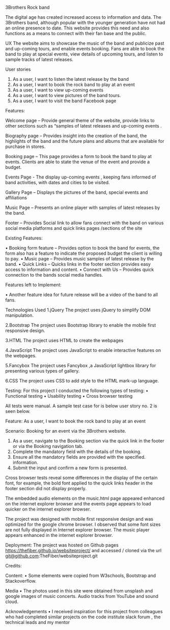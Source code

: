 3Brothers Rock band

The digital age has created increased access to information and data. The 3Brothers band, although popular with the younger generation have not had an online presence to date. This website provides this need and also functions as a means to connect with their fan base and the public.

UX
The website aims to showcase the music of the band and publicize past and up-coming tours, and enable events booking. Fans are able to book the band to play at special events, view details of upcoming tours, and listen to sample tracks of latest releases.

User stories
1.	As a user, I want to listen the latest release by the band
2.	As a user, I want to book the rock band to play at an event
3.	As a user, I want to view  up-coming events
4.	As a user, I want to view pictures of the band tours.
5.	As a user, I want to visit the band Facebook page

Features:

Welcome page – Provide general theme of the website, provide links to other sections such as “samples of latest releases and up-coming events .

Biography page – Provides insight into the creation of the band, the highlights of the band and the future plans and albums that are available for purchase in stores.

Booking page – This page provides  a form to book the band to play at events. Clients are able to state the venue of the event and provide a budget.

Events Page  -  The display up-coming events , keeping fans informed of band activities, with dates and cities to be visited.

Gallery Page – Displays the pictures of the band, special events and affiliations

Music Page – Presents an online player with samples of latest releases by the band.

Footer – Provides Social link to allow fans connect with the band on various social media platforms and quick links pages /sections of the site

Existing Features:

•	Booking form feature – Provides option to book the band for events, the form also has a feature to indicate the proposed budget the client is willing to pay.
•	Music page – Provides music samples of latest release by the band.
•	Quick Links – Quicks links in the footer section provides easy access to information and content.
•	Connect with Us – Provides quick connection to the bands social media handles.


Features left to Implement:

•	Another feature idea for future release will be a video of the band to all fans.

Technologies Used
1.jQuery
The project uses jQuery to simplify DOM manipulation.

2.Bootstrap
The project uses Bootstrap library to enable the mobile first responsive design.

3.HTML
The project uses HTML to create the webpages

4.JavaScript
The project uses JavaScript to enable interactive features on the webpages.

5.Fancybox
The project uses Fancybox ,a JavaScript lightbox library for presenting various types of gallery.

6.CSS
The project uses CSS to add style to the HTML mark-up language.

Testing:
For this project I conducted the following types of testing:
•	Functional testing
•	Usability testing
•	Cross browser testing

All tests were manual. A sample test case for  is below user story no. 2 is seen below.

Feature: As a user, I want to book the rock band to play at an event

Scenario: Booking for an event via the 3Brothers website.

1.	As a user, navigate to the Booking section via the quick link in the footer or via the Booking navigation tab.
2.	Complete the mandatory field with the details of the booking.
3.	Ensure all the mandatory fields are provided with the specified. information.
4.	Submit the input and confirm a new form is presented.

Cross browser tests reveal some differences in the display of the certain font, for example, the bold font applied to the quick links header in the footer section did not display properly.

The embedded audio elements on the music.html page appeared enhanced on the internet explorer browser and the events page appears to load quicker on the internet explorer browser.

The project was designed with mobile first responsive design and was optimized for the google chrome browser. I observed that some font sizes are not fully displayed in Internet explorer browser. The music player appears enhanced in the internet explorer browser.

Deployment:
The project was hosted on Github pages https://thefiber.github.io/websiteproject/  and accessed / cloned via the url  git@github.com:TheFiber/websiteproject.git

Credits:

Content:
•	Some elements were copied from W3schools, Bootstrap and Stackoverflow.

Media
•	The photos used in this site were obtained from unsplash and google images of music concerts. Audio tracks from YouTube and sound cloud.

Acknowledgements
•	I received inspiration for this project from colleagues who had completed similar projects on the code institute slack forum , the technical leads and my mentor
